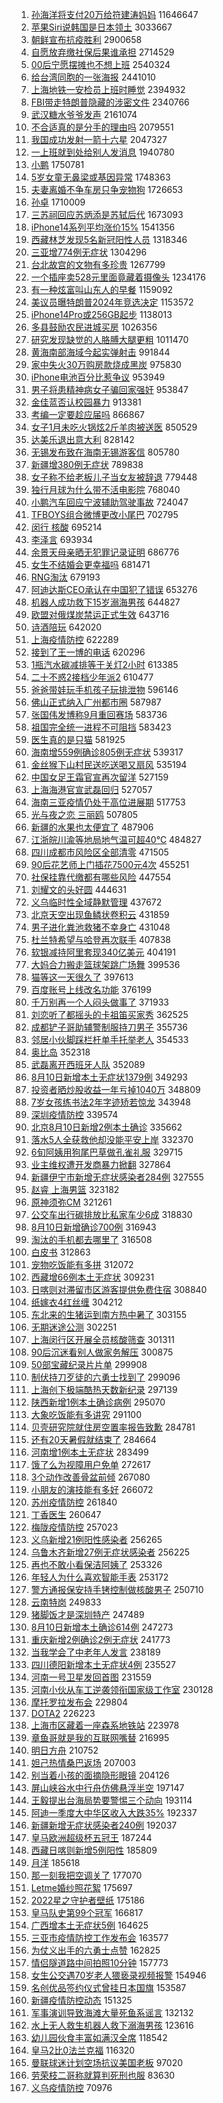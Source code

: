 1. [孙海洋将支付20万给符建涛妈妈](https://s.weibo.com//weibo?q=%23%E5%AD%99%E6%B5%B7%E6%B4%8B%E5%B0%86%E6%94%AF%E4%BB%9820%E4%B8%87%E7%BB%99%E7%AC%A6%E5%BB%BA%E6%B6%9B%E5%A6%88%E5%A6%88%23&Refer=top) 11646647
2. [苹果Siri说韩国是日本领土](https://s.weibo.com//weibo?q=%23%E8%8B%B9%E6%9E%9CSiri%E8%AF%B4%E9%9F%A9%E5%9B%BD%E6%98%AF%E6%97%A5%E6%9C%AC%E9%A2%86%E5%9C%9F%23&Refer=top) 3033667
3. [朝鲜宣布抗疫胜利](https://s.weibo.com//weibo?q=%E6%9C%9D%E9%B2%9C%E5%AE%A3%E5%B8%83%E6%8A%97%E7%96%AB%E8%83%9C%E5%88%A9&Refer=top) 2900658
4. [自愿放弃缴社保后果谁承担](https://s.weibo.com//weibo?q=%23%E8%87%AA%E6%84%BF%E6%94%BE%E5%BC%83%E7%BC%B4%E7%A4%BE%E4%BF%9D%E5%90%8E%E6%9E%9C%E8%B0%81%E6%89%BF%E6%8B%85%23&Refer=top) 2714529
5. [00后宁愿摆摊也不想上班](https://s.weibo.com//weibo?q=%2300%E5%90%8E%E5%AE%81%E6%84%BF%E6%91%86%E6%91%8A%E4%B9%9F%E4%B8%8D%E6%83%B3%E4%B8%8A%E7%8F%AD%23&Refer=top) 2540324
6. [给台湾同胞的一张海报](https://s.weibo.com//weibo?q=%23%E7%BB%99%E5%8F%B0%E6%B9%BE%E5%90%8C%E8%83%9E%E7%9A%84%E4%B8%80%E5%BC%A0%E6%B5%B7%E6%8A%A5%23&Refer=top) 2441010
7. [上海地铁一安检员上班时睡觉](https://s.weibo.com//weibo?q=%23%E4%B8%8A%E6%B5%B7%E5%9C%B0%E9%93%81%E4%B8%80%E5%AE%89%E6%A3%80%E5%91%98%E4%B8%8A%E7%8F%AD%E6%97%B6%E7%9D%A1%E8%A7%89%23&Refer=top) 2394932
8. [FBI带走特朗普隐藏的涉密文件](https://s.weibo.com//weibo?q=%23FBI%E5%B8%A6%E8%B5%B0%E7%89%B9%E6%9C%97%E6%99%AE%E9%9A%90%E8%97%8F%E7%9A%84%E6%B6%89%E5%AF%86%E6%96%87%E4%BB%B6%23&Refer=top) 2340766
9. [武汉糖水爷爷发声](https://s.weibo.com//weibo?q=%23%E6%AD%A6%E6%B1%89%E7%B3%96%E6%B0%B4%E7%88%B7%E7%88%B7%E5%8F%91%E5%A3%B0%23&Refer=top) 2161074
10. [不合适真的是分手的理由吗](https://s.weibo.com//weibo?q=%23%E4%B8%8D%E5%90%88%E9%80%82%E7%9C%9F%E7%9A%84%E6%98%AF%E5%88%86%E6%89%8B%E7%9A%84%E7%90%86%E7%94%B1%E5%90%97%23&Refer=top) 2079551
11. [我国成功发射一箭十六星](https://s.weibo.com//weibo?q=%23%E6%88%91%E5%9B%BD%E6%88%90%E5%8A%9F%E5%8F%91%E5%B0%84%E4%B8%80%E7%AE%AD%E5%8D%81%E5%85%AD%E6%98%9F%23&Refer=top) 2047327
12. [一上班就到处给别人发消息](https://s.weibo.com//weibo?q=%23%E4%B8%80%E4%B8%8A%E7%8F%AD%E5%B0%B1%E5%88%B0%E5%A4%84%E7%BB%99%E5%88%AB%E4%BA%BA%E5%8F%91%E6%B6%88%E6%81%AF%23&Refer=top) 1940780
13. [小鹏](https://s.weibo.com//weibo?q=%E5%B0%8F%E9%B9%8F&Refer=top) 1750781
14. [5岁女童无鼻梁或基因异常](https://s.weibo.com//weibo?q=%235%E5%B2%81%E5%A5%B3%E7%AB%A5%E6%97%A0%E9%BC%BB%E6%A2%81%E6%88%96%E5%9F%BA%E5%9B%A0%E5%BC%82%E5%B8%B8%23&Refer=top) 1748363
15. [夫妻离婚不争车房只争宠物狗](https://s.weibo.com//weibo?q=%23%E5%A4%AB%E5%A6%BB%E7%A6%BB%E5%A9%9A%E4%B8%8D%E4%BA%89%E8%BD%A6%E6%88%BF%E5%8F%AA%E4%BA%89%E5%AE%A0%E7%89%A9%E7%8B%97%23&Refer=top) 1726653
16. [孙卓](https://s.weibo.com//weibo?q=%23%E5%AD%99%E5%8D%93%23&Refer=top) 1710009
17. [三苏祠回应苏炳添是苏轼后代](https://s.weibo.com//weibo?q=%23%E4%B8%89%E8%8B%8F%E7%A5%A0%E5%9B%9E%E5%BA%94%E8%8B%8F%E7%82%B3%E6%B7%BB%E6%98%AF%E8%8B%8F%E8%BD%BC%E5%90%8E%E4%BB%A3%23&Refer=top) 1673093
18. [iPhone14系列平均涨价15%](https://s.weibo.com//weibo?q=%23iPhone14%E7%B3%BB%E5%88%97%E5%B9%B3%E5%9D%87%E6%B6%A8%E4%BB%B715%25%23&Refer=top) 1541356
19. [西藏林芝发现5名新冠阳性人员](https://s.weibo.com//weibo?q=%23%E8%A5%BF%E8%97%8F%E6%9E%97%E8%8A%9D%E5%8F%91%E7%8E%B05%E5%90%8D%E6%96%B0%E5%86%A0%E9%98%B3%E6%80%A7%E4%BA%BA%E5%91%98%23&Refer=top) 1318346
20. [三亚增774例无症状](https://s.weibo.com//weibo?q=%23%E4%B8%89%E4%BA%9A%E5%A2%9E774%E4%BE%8B%E6%97%A0%E7%97%87%E7%8A%B6%23&Refer=top) 1304296
21. [台北故宫的文物有多珍贵](https://s.weibo.com//weibo?q=%23%E5%8F%B0%E5%8C%97%E6%95%85%E5%AE%AB%E7%9A%84%E6%96%87%E7%89%A9%E6%9C%89%E5%A4%9A%E7%8F%8D%E8%B4%B5%23&Refer=top) 1267799
22. [一个插座卖528元里面竟藏着摄像头](https://s.weibo.com//weibo?q=%23%E4%B8%80%E4%B8%AA%E6%8F%92%E5%BA%A7%E5%8D%96528%E5%85%83%E9%87%8C%E9%9D%A2%E7%AB%9F%E8%97%8F%E7%9D%80%E6%91%84%E5%83%8F%E5%A4%B4%23&Refer=top) 1234176
23. [有一种炫富叫山东人的早餐](https://s.weibo.com//weibo?q=%23%E6%9C%89%E4%B8%80%E7%A7%8D%E7%82%AB%E5%AF%8C%E5%8F%AB%E5%B1%B1%E4%B8%9C%E4%BA%BA%E7%9A%84%E6%97%A9%E9%A4%90%23&Refer=top) 1159092
24. [美议员曝特朗普2024年竞选决定](https://s.weibo.com//weibo?q=%23%E7%BE%8E%E8%AE%AE%E5%91%98%E6%9B%9D%E7%89%B9%E6%9C%97%E6%99%AE2024%E5%B9%B4%E7%AB%9E%E9%80%89%E5%86%B3%E5%AE%9A%23&Refer=top) 1153572
25. [iPhone14Pro或256GB起步](https://s.weibo.com//weibo?q=%23iPhone14Pro%E6%88%96256GB%E8%B5%B7%E6%AD%A5%23&Refer=top) 1138013
26. [多县鼓励农民进城买房](https://s.weibo.com//weibo?q=%23%E5%A4%9A%E5%8E%BF%E9%BC%93%E5%8A%B1%E5%86%9C%E6%B0%91%E8%BF%9B%E5%9F%8E%E4%B9%B0%E6%88%BF%23&Refer=top) 1026356
27. [研究发现缺觉的人胳膊大腿更粗](https://s.weibo.com//weibo?q=%23%E7%A0%94%E7%A9%B6%E5%8F%91%E7%8E%B0%E7%BC%BA%E8%A7%89%E7%9A%84%E4%BA%BA%E8%83%B3%E8%86%8A%E5%A4%A7%E8%85%BF%E6%9B%B4%E7%B2%97%23&Refer=top) 1011470
28. [黄海南部海域今起实弹射击](https://s.weibo.com//weibo?q=%23%E9%BB%84%E6%B5%B7%E5%8D%97%E9%83%A8%E6%B5%B7%E5%9F%9F%E4%BB%8A%E8%B5%B7%E5%AE%9E%E5%BC%B9%E5%B0%84%E5%87%BB%23&Refer=top) 991844
29. [家中失火30万购房款烧成黑炭](https://s.weibo.com//weibo?q=%23%E5%AE%B6%E4%B8%AD%E5%A4%B1%E7%81%AB30%E4%B8%87%E8%B4%AD%E6%88%BF%E6%AC%BE%E7%83%A7%E6%88%90%E9%BB%91%E7%82%AD%23&Refer=top) 975830
30. [iPhone电池百分比惹争议](https://s.weibo.com//weibo?q=%23iPhone%E7%94%B5%E6%B1%A0%E7%99%BE%E5%88%86%E6%AF%94%E6%83%B9%E4%BA%89%E8%AE%AE%23&Refer=top) 953949
31. [男子将患精神病女子骗回家强奸](https://s.weibo.com//weibo?q=%23%E7%94%B7%E5%AD%90%E5%B0%86%E6%82%A3%E7%B2%BE%E7%A5%9E%E7%97%85%E5%A5%B3%E5%AD%90%E9%AA%97%E5%9B%9E%E5%AE%B6%E5%BC%BA%E5%A5%B8%23&Refer=top) 953847
32. [金佳蓝否认校园暴力](https://s.weibo.com//weibo?q=%23%E9%87%91%E4%BD%B3%E8%93%9D%E5%90%A6%E8%AE%A4%E6%A0%A1%E5%9B%AD%E6%9A%B4%E5%8A%9B%23&Refer=top) 913381
33. [考编一定要趁应届吗](https://s.weibo.com//weibo?q=%23%E8%80%83%E7%BC%96%E4%B8%80%E5%AE%9A%E8%A6%81%E8%B6%81%E5%BA%94%E5%B1%8A%E5%90%97%23&Refer=top) 866867
34. [女子1月未吃火锅炫2斤羊肉被送医](https://s.weibo.com//weibo?q=%23%E5%A5%B3%E5%AD%901%E6%9C%88%E6%9C%AA%E5%90%83%E7%81%AB%E9%94%85%E7%82%AB2%E6%96%A4%E7%BE%8A%E8%82%89%E8%A2%AB%E9%80%81%E5%8C%BB%23&Refer=top) 850529
35. [达美乐退出意大利](https://s.weibo.com//weibo?q=%23%E8%BE%BE%E7%BE%8E%E4%B9%90%E9%80%80%E5%87%BA%E6%84%8F%E5%A4%A7%E5%88%A9%23&Refer=top) 828142
36. [无锡发布致在海南无锡游客信](https://s.weibo.com//weibo?q=%23%E6%97%A0%E9%94%A1%E5%8F%91%E5%B8%83%E8%87%B4%E5%9C%A8%E6%B5%B7%E5%8D%97%E6%97%A0%E9%94%A1%E6%B8%B8%E5%AE%A2%E4%BF%A1%23&Refer=top) 805780
37. [新疆增380例无症状](https://s.weibo.com//weibo?q=%23%E6%96%B0%E7%96%86%E5%A2%9E380%E4%BE%8B%E6%97%A0%E7%97%87%E7%8A%B6%23&Refer=top) 789838
38. [女子称不给老板儿子当女友被辞退](https://s.weibo.com//weibo?q=%23%E5%A5%B3%E5%AD%90%E7%A7%B0%E4%B8%8D%E7%BB%99%E8%80%81%E6%9D%BF%E5%84%BF%E5%AD%90%E5%BD%93%E5%A5%B3%E5%8F%8B%E8%A2%AB%E8%BE%9E%E9%80%80%23&Refer=top) 779448
39. [独行月球为什么带不活电影院](https://s.weibo.com//weibo?q=%23%E7%8B%AC%E8%A1%8C%E6%9C%88%E7%90%83%E4%B8%BA%E4%BB%80%E4%B9%88%E5%B8%A6%E4%B8%8D%E6%B4%BB%E7%94%B5%E5%BD%B1%E9%99%A2%23&Refer=top) 768040
40. [小鹏汽车回应宁波辅助驾驶事故](https://s.weibo.com//weibo?q=%23%E5%B0%8F%E9%B9%8F%E6%B1%BD%E8%BD%A6%E5%9B%9E%E5%BA%94%E5%AE%81%E6%B3%A2%E8%BE%85%E5%8A%A9%E9%A9%BE%E9%A9%B6%E4%BA%8B%E6%95%85%23&Refer=top) 724047
41. [TFBOYS组合微博更改小尾巴](https://s.weibo.com//weibo?q=%23TFBOYS%E7%BB%84%E5%90%88%E5%BE%AE%E5%8D%9A%E6%9B%B4%E6%94%B9%E5%B0%8F%E5%B0%BE%E5%B7%B4%23&Refer=top) 702795
42. [闵行 核酸](https://s.weibo.com//weibo?q=%E9%97%B5%E8%A1%8C%20%E6%A0%B8%E9%85%B8&Refer=top) 695214
43. [李泽言](https://s.weibo.com//weibo?q=%E6%9D%8E%E6%B3%BD%E8%A8%80&Refer=top) 693934
44. [余景天母亲晒无犯罪记录证明](https://s.weibo.com//weibo?q=%23%E4%BD%99%E6%99%AF%E5%A4%A9%E6%AF%8D%E4%BA%B2%E6%99%92%E6%97%A0%E7%8A%AF%E7%BD%AA%E8%AE%B0%E5%BD%95%E8%AF%81%E6%98%8E%23&Refer=top) 686776
45. [女生不结婚会更幸福吗](https://s.weibo.com//weibo?q=%23%E5%A5%B3%E7%94%9F%E4%B8%8D%E7%BB%93%E5%A9%9A%E4%BC%9A%E6%9B%B4%E5%B9%B8%E7%A6%8F%E5%90%97%23&Refer=top) 681471
46. [RNG淘汰](https://s.weibo.com//weibo?q=RNG%E6%B7%98%E6%B1%B0&Refer=top) 679193
47. [阿迪达斯CEO承认在中国犯了错误](https://s.weibo.com//weibo?q=%23%E9%98%BF%E8%BF%AA%E8%BE%BE%E6%96%AFCEO%E6%89%BF%E8%AE%A4%E5%9C%A8%E4%B8%AD%E5%9B%BD%E7%8A%AF%E4%BA%86%E9%94%99%E8%AF%AF%23&Refer=top) 653276
48. [机器人成功救下15岁溺海男孩](https://s.weibo.com//weibo?q=%23%E6%9C%BA%E5%99%A8%E4%BA%BA%E6%88%90%E5%8A%9F%E6%95%91%E4%B8%8B15%E5%B2%81%E6%BA%BA%E6%B5%B7%E7%94%B7%E5%AD%A9%23&Refer=top) 644827
49. [欧盟对俄煤炭禁运正式生效](https://s.weibo.com//weibo?q=%23%E6%AC%A7%E7%9B%9F%E5%AF%B9%E4%BF%84%E7%85%A4%E7%82%AD%E7%A6%81%E8%BF%90%E6%AD%A3%E5%BC%8F%E7%94%9F%E6%95%88%23&Refer=top) 643716
50. [诗酒陪玩](https://s.weibo.com//weibo?q=%23%E8%AF%97%E9%85%92%E9%99%AA%E7%8E%A9%23&Refer=top) 642020
51. [上海疫情防控](https://s.weibo.com//weibo?q=%E4%B8%8A%E6%B5%B7%E7%96%AB%E6%83%85%E9%98%B2%E6%8E%A7&Refer=top) 622289
52. [接到了王一博的电话](https://s.weibo.com//weibo?q=%23%E6%8E%A5%E5%88%B0%E4%BA%86%E7%8E%8B%E4%B8%80%E5%8D%9A%E7%9A%84%E7%94%B5%E8%AF%9D%23&Refer=top) 620296
53. [1瓶汽水碳减排等于关灯2小时](https://s.weibo.com//weibo?q=%231%E7%93%B6%E6%B1%BD%E6%B0%B4%E7%A2%B3%E5%87%8F%E6%8E%92%E7%AD%89%E4%BA%8E%E5%85%B3%E7%81%AF2%E5%B0%8F%E6%97%B6%23&Refer=top) 613385
54. [二十不惑2接档少年派2](https://s.weibo.com//weibo?q=%23%E4%BA%8C%E5%8D%81%E4%B8%8D%E6%83%912%E6%8E%A5%E6%A1%A3%E5%B0%91%E5%B9%B4%E6%B4%BE2%23&Refer=top) 610477
55. [爸爸带娃玩手机孩子玩排泄物](https://s.weibo.com//weibo?q=%23%E7%88%B8%E7%88%B8%E5%B8%A6%E5%A8%83%E7%8E%A9%E6%89%8B%E6%9C%BA%E5%AD%A9%E5%AD%90%E7%8E%A9%E6%8E%92%E6%B3%84%E7%89%A9%23&Refer=top) 596146
56. [佛山正式纳入广州都市圈](https://s.weibo.com//weibo?q=%23%E4%BD%9B%E5%B1%B1%E6%AD%A3%E5%BC%8F%E7%BA%B3%E5%85%A5%E5%B9%BF%E5%B7%9E%E9%83%BD%E5%B8%82%E5%9C%88%23&Refer=top) 587987
57. [张国伟发博称9月重回赛场](https://s.weibo.com//weibo?q=%23%E5%BC%A0%E5%9B%BD%E4%BC%9F%E5%8F%91%E5%8D%9A%E7%A7%B09%E6%9C%88%E9%87%8D%E5%9B%9E%E8%B5%9B%E5%9C%BA%23&Refer=top) 583736
58. [祖国完全统一进程不可阻挡](https://s.weibo.com//weibo?q=%23%E7%A5%96%E5%9B%BD%E5%AE%8C%E5%85%A8%E7%BB%9F%E4%B8%80%E8%BF%9B%E7%A8%8B%E4%B8%8D%E5%8F%AF%E9%98%BB%E6%8C%A1%23&Refer=top) 583423
59. [医生真的是只猫](https://s.weibo.com//weibo?q=%23%E5%8C%BB%E7%94%9F%E7%9C%9F%E7%9A%84%E6%98%AF%E5%8F%AA%E7%8C%AB%23&Refer=top) 581925
60. [海南增559例确诊805例无症状](https://s.weibo.com//weibo?q=%23%E6%B5%B7%E5%8D%97%E5%A2%9E559%E4%BE%8B%E7%A1%AE%E8%AF%8A805%E4%BE%8B%E6%97%A0%E7%97%87%E7%8A%B6%23&Refer=top) 539317
61. [金丝猴下山村民送吃送喝又扇风](https://s.weibo.com//weibo?q=%23%E9%87%91%E4%B8%9D%E7%8C%B4%E4%B8%8B%E5%B1%B1%E6%9D%91%E6%B0%91%E9%80%81%E5%90%83%E9%80%81%E5%96%9D%E5%8F%88%E6%89%87%E9%A3%8E%23&Refer=top) 535194
62. [中国女足王霜官宣再次留洋](https://s.weibo.com//weibo?q=%23%E4%B8%AD%E5%9B%BD%E5%A5%B3%E8%B6%B3%E7%8E%8B%E9%9C%9C%E5%AE%98%E5%AE%A3%E5%86%8D%E6%AC%A1%E7%95%99%E6%B4%8B%23&Refer=top) 527159
63. [上海海港官宣武磊回归](https://s.weibo.com//weibo?q=%23%E4%B8%8A%E6%B5%B7%E6%B5%B7%E6%B8%AF%E5%AE%98%E5%AE%A3%E6%AD%A6%E7%A3%8A%E5%9B%9E%E5%BD%92%23&Refer=top) 527057
64. [海南三亚疫情仍处于高位进展期](https://s.weibo.com//weibo?q=%23%E6%B5%B7%E5%8D%97%E4%B8%89%E4%BA%9A%E7%96%AB%E6%83%85%E4%BB%8D%E5%A4%84%E4%BA%8E%E9%AB%98%E4%BD%8D%E8%BF%9B%E5%B1%95%E6%9C%9F%23&Refer=top) 517753
65. [光与夜之恋 三丽鸥](https://s.weibo.com//weibo?q=%E5%85%89%E4%B8%8E%E5%A4%9C%E4%B9%8B%E6%81%8B%20%E4%B8%89%E4%B8%BD%E9%B8%A5&Refer=top) 507805
66. [新疆的水果也太便宜了](https://s.weibo.com//weibo?q=%23%E6%96%B0%E7%96%86%E7%9A%84%E6%B0%B4%E6%9E%9C%E4%B9%9F%E5%A4%AA%E4%BE%BF%E5%AE%9C%E4%BA%86%23&Refer=top) 487906
67. [江浙皖川渝等地局地气温可超40℃](https://s.weibo.com//weibo?q=%23%E6%B1%9F%E6%B5%99%E7%9A%96%E5%B7%9D%E6%B8%9D%E7%AD%89%E5%9C%B0%E5%B1%80%E5%9C%B0%E6%B0%94%E6%B8%A9%E5%8F%AF%E8%B6%8540%E2%84%83%23&Refer=top) 484827
68. [四川成都市风险区全部清零](https://s.weibo.com//weibo?q=%23%E5%9B%9B%E5%B7%9D%E6%88%90%E9%83%BD%E5%B8%82%E9%A3%8E%E9%99%A9%E5%8C%BA%E5%85%A8%E9%83%A8%E6%B8%85%E9%9B%B6%23&Refer=top) 471505
69. [90后花艺师上门插花7500元4次](https://s.weibo.com//weibo?q=%2390%E5%90%8E%E8%8A%B1%E8%89%BA%E5%B8%88%E4%B8%8A%E9%97%A8%E6%8F%92%E8%8A%B17500%E5%85%834%E6%AC%A1%23&Refer=top) 455251
70. [社保挂靠代缴都有哪些风险](https://s.weibo.com//weibo?q=%23%E7%A4%BE%E4%BF%9D%E6%8C%82%E9%9D%A0%E4%BB%A3%E7%BC%B4%E9%83%BD%E6%9C%89%E5%93%AA%E4%BA%9B%E9%A3%8E%E9%99%A9%23&Refer=top) 447554
71. [刘耀文的头好圆](https://s.weibo.com//weibo?q=%23%E5%88%98%E8%80%80%E6%96%87%E7%9A%84%E5%A4%B4%E5%A5%BD%E5%9C%86%23&Refer=top) 444631
72. [义乌临时性全域静默管理](https://s.weibo.com//weibo?q=%23%E4%B9%89%E4%B9%8C%E4%B8%B4%E6%97%B6%E6%80%A7%E5%85%A8%E5%9F%9F%E9%9D%99%E9%BB%98%E7%AE%A1%E7%90%86%23&Refer=top) 437672
73. [北京天空出现鱼鳞状卷积云](https://s.weibo.com//weibo?q=%23%E5%8C%97%E4%BA%AC%E5%A4%A9%E7%A9%BA%E5%87%BA%E7%8E%B0%E9%B1%BC%E9%B3%9E%E7%8A%B6%E5%8D%B7%E7%A7%AF%E4%BA%91%23&Refer=top) 431859
74. [男子进化粪池救猪不幸身亡](https://s.weibo.com//weibo?q=%23%E7%94%B7%E5%AD%90%E8%BF%9B%E5%8C%96%E7%B2%AA%E6%B1%A0%E6%95%91%E7%8C%AA%E4%B8%8D%E5%B9%B8%E8%BA%AB%E4%BA%A1%23&Refer=top) 431048
75. [杜兰特希望与哈登再次联手](https://s.weibo.com//weibo?q=%23%E6%9D%9C%E5%85%B0%E7%89%B9%E5%B8%8C%E6%9C%9B%E4%B8%8E%E5%93%88%E7%99%BB%E5%86%8D%E6%AC%A1%E8%81%94%E6%89%8B%23&Refer=top) 407838
76. [软银减持阿里套现340亿美元](https://s.weibo.com//weibo?q=%23%E8%BD%AF%E9%93%B6%E5%87%8F%E6%8C%81%E9%98%BF%E9%87%8C%E5%A5%97%E7%8E%B0340%E4%BA%BF%E7%BE%8E%E5%85%83%23&Refer=top) 404191
77. [大妈合力搬走篮球架跳广场舞](https://s.weibo.com//weibo?q=%23%E5%A4%A7%E5%A6%88%E5%90%88%E5%8A%9B%E6%90%AC%E8%B5%B0%E7%AF%AE%E7%90%83%E6%9E%B6%E8%B7%B3%E5%B9%BF%E5%9C%BA%E8%88%9E%23&Refer=top) 399536
78. [猫等这一天很久了](https://s.weibo.com//weibo?q=%23%E7%8C%AB%E7%AD%89%E8%BF%99%E4%B8%80%E5%A4%A9%E5%BE%88%E4%B9%85%E4%BA%86%23&Refer=top) 397613
79. [百度账号上线改名功能](https://s.weibo.com//weibo?q=%23%E7%99%BE%E5%BA%A6%E8%B4%A6%E5%8F%B7%E4%B8%8A%E7%BA%BF%E6%94%B9%E5%90%8D%E5%8A%9F%E8%83%BD%23&Refer=top) 376199
80. [千万别再一个人闷头做事了](https://s.weibo.com//weibo?q=%23%E5%8D%83%E4%B8%87%E5%88%AB%E5%86%8D%E4%B8%80%E4%B8%AA%E4%BA%BA%E9%97%B7%E5%A4%B4%E5%81%9A%E4%BA%8B%E4%BA%86%23&Refer=top) 371933
81. [刘恋听了都摇头的卡祖笛买家秀](https://s.weibo.com//weibo?q=%23%E5%88%98%E6%81%8B%E5%90%AC%E4%BA%86%E9%83%BD%E6%91%87%E5%A4%B4%E7%9A%84%E5%8D%A1%E7%A5%96%E7%AC%9B%E4%B9%B0%E5%AE%B6%E7%A7%80%23&Refer=top) 362525
82. [成都铲子哥助辅警制服持刀男子](https://s.weibo.com//weibo?q=%23%E6%88%90%E9%83%BD%E9%93%B2%E5%AD%90%E5%93%A5%E5%8A%A9%E8%BE%85%E8%AD%A6%E5%88%B6%E6%9C%8D%E6%8C%81%E5%88%80%E7%94%B7%E5%AD%90%23&Refer=top) 355736
83. [邻居小伙脚踩栏杆单手托举老人](https://s.weibo.com//weibo?q=%23%E9%82%BB%E5%B1%85%E5%B0%8F%E4%BC%99%E8%84%9A%E8%B8%A9%E6%A0%8F%E6%9D%86%E5%8D%95%E6%89%8B%E6%89%98%E4%B8%BE%E8%80%81%E4%BA%BA%23&Refer=top) 354533
84. [奥比岛](https://s.weibo.com//weibo?q=%E5%A5%A5%E6%AF%94%E5%B2%9B&Refer=top) 352318
85. [武磊离开西班牙人队](https://s.weibo.com//weibo?q=%23%E6%AD%A6%E7%A3%8A%E7%A6%BB%E5%BC%80%E8%A5%BF%E7%8F%AD%E7%89%99%E4%BA%BA%E9%98%9F%23&Refer=top) 352089
86. [8月10日新增本土无症状1379例](https://s.weibo.com//weibo?q=%238%E6%9C%8810%E6%97%A5%E6%96%B0%E5%A2%9E%E6%9C%AC%E5%9C%9F%E6%97%A0%E7%97%87%E7%8A%B61379%E4%BE%8B%23&Refer=top) 349293
87. [投资者晒炒股收益一年亏掉1040万](https://s.weibo.com//weibo?q=%23%E6%8A%95%E8%B5%84%E8%80%85%E6%99%92%E7%82%92%E8%82%A1%E6%94%B6%E7%9B%8A%E4%B8%80%E5%B9%B4%E4%BA%8F%E6%8E%891040%E4%B8%87%23&Refer=top) 348809
88. [7岁女孩练书法2年字迹矫若惊龙](https://s.weibo.com//weibo?q=%237%E5%B2%81%E5%A5%B3%E5%AD%A9%E7%BB%83%E4%B9%A6%E6%B3%952%E5%B9%B4%E5%AD%97%E8%BF%B9%E7%9F%AB%E8%8B%A5%E6%83%8A%E9%BE%99%23&Refer=top) 343948
89. [深圳疫情防控](https://s.weibo.com//weibo?q=%23%E6%B7%B1%E5%9C%B3%E7%96%AB%E6%83%85%E9%98%B2%E6%8E%A7%23&Refer=top) 339574
90. [北京8月10日新增2例本土确诊](https://s.weibo.com//weibo?q=%23%E5%8C%97%E4%BA%AC8%E6%9C%8810%E6%97%A5%E6%96%B0%E5%A2%9E2%E4%BE%8B%E6%9C%AC%E5%9C%9F%E7%A1%AE%E8%AF%8A%23&Refer=top) 335662
91. [落水5人全获救他却没能平安上岸](https://s.weibo.com//weibo?q=%23%E8%90%BD%E6%B0%B45%E4%BA%BA%E5%85%A8%E8%8E%B7%E6%95%91%E4%BB%96%E5%8D%B4%E6%B2%A1%E8%83%BD%E5%B9%B3%E5%AE%89%E4%B8%8A%E5%B2%B8%23&Refer=top) 332370
92. [6旬阿姨用狗尾巴草做孔雀礼服](https://s.weibo.com//weibo?q=%236%E6%97%AC%E9%98%BF%E5%A7%A8%E7%94%A8%E7%8B%97%E5%B0%BE%E5%B7%B4%E8%8D%89%E5%81%9A%E5%AD%94%E9%9B%80%E7%A4%BC%E6%9C%8D%23&Refer=top) 329715
93. [业主维权遭开发商暴力掀翻](https://s.weibo.com//weibo?q=%23%E4%B8%9A%E4%B8%BB%E7%BB%B4%E6%9D%83%E9%81%AD%E5%BC%80%E5%8F%91%E5%95%86%E6%9A%B4%E5%8A%9B%E6%8E%80%E7%BF%BB%23&Refer=top) 327864
94. [新疆伊宁市新增无症状感染者284例](https://s.weibo.com//weibo?q=%E6%96%B0%E7%96%86%E4%BC%8A%E5%AE%81%E5%B8%82%E6%96%B0%E5%A2%9E%E6%97%A0%E7%97%87%E7%8A%B6%E6%84%9F%E6%9F%93%E8%80%85284%E4%BE%8B&Refer=top) 327555
95. [赵睿 上海男篮](https://s.weibo.com//weibo?q=%E8%B5%B5%E7%9D%BF%20%E4%B8%8A%E6%B5%B7%E7%94%B7%E7%AF%AE&Refer=top) 323182
96. [原神须弥CM](https://s.weibo.com//weibo?q=%23%E5%8E%9F%E7%A5%9E%E9%A1%BB%E5%BC%A5CM%23&Refer=top) 321261
97. [公交车出行碳排放比私家车少6成](https://s.weibo.com//weibo?q=%23%E5%85%AC%E4%BA%A4%E8%BD%A6%E5%87%BA%E8%A1%8C%E7%A2%B3%E6%8E%92%E6%94%BE%E6%AF%94%E7%A7%81%E5%AE%B6%E8%BD%A6%E5%B0%916%E6%88%90%23&Refer=top) 318830
98. [8月10日新增确诊700例](https://s.weibo.com//weibo?q=%238%E6%9C%8810%E6%97%A5%E6%96%B0%E5%A2%9E%E7%A1%AE%E8%AF%8A700%E4%BE%8B%23&Refer=top) 316943
99. [淘汰的手机都去哪里了](https://s.weibo.com//weibo?q=%23%E6%B7%98%E6%B1%B0%E7%9A%84%E6%89%8B%E6%9C%BA%E9%83%BD%E5%8E%BB%E5%93%AA%E9%87%8C%E4%BA%86%23&Refer=top) 316508
100. [白皮书](https://s.weibo.com//weibo?q=%E7%99%BD%E7%9A%AE%E4%B9%A6&Refer=top) 312863
101. [宠物吃饭能有多拼](https://s.weibo.com//weibo?q=%23%E5%AE%A0%E7%89%A9%E5%90%83%E9%A5%AD%E8%83%BD%E6%9C%89%E5%A4%9A%E6%8B%BC%23&Refer=top) 312072
102. [西藏增66例本土无症状](https://s.weibo.com//weibo?q=%23%E8%A5%BF%E8%97%8F%E5%A2%9E66%E4%BE%8B%E6%9C%AC%E5%9C%9F%E6%97%A0%E7%97%87%E7%8A%B6%23&Refer=top) 309231
103. [日喀则对滞留市区游客提供免费住宿](https://s.weibo.com//weibo?q=%23%E6%97%A5%E5%96%80%E5%88%99%E5%AF%B9%E6%BB%9E%E7%95%99%E5%B8%82%E5%8C%BA%E6%B8%B8%E5%AE%A2%E6%8F%90%E4%BE%9B%E5%85%8D%E8%B4%B9%E4%BD%8F%E5%AE%BF%23&Refer=top) 308840
104. [纸嫁衣4红丝缠](https://s.weibo.com//weibo?q=%23%E7%BA%B8%E5%AB%81%E8%A1%A34%E7%BA%A2%E4%B8%9D%E7%BC%A0%23&Refer=top) 304212
105. [东北来的生猪运到南方热中暑了](https://s.weibo.com//weibo?q=%23%E4%B8%9C%E5%8C%97%E6%9D%A5%E7%9A%84%E7%94%9F%E7%8C%AA%E8%BF%90%E5%88%B0%E5%8D%97%E6%96%B9%E7%83%AD%E4%B8%AD%E6%9A%91%E4%BA%86%23&Refer=top) 303155
106. [无期迷途公测](https://s.weibo.com//weibo?q=%23%E6%97%A0%E6%9C%9F%E8%BF%B7%E9%80%94%E5%85%AC%E6%B5%8B%23&Refer=top) 302251
107. [上海闵行区开展全员核酸筛查](https://s.weibo.com//weibo?q=%23%E4%B8%8A%E6%B5%B7%E9%97%B5%E8%A1%8C%E5%8C%BA%E5%BC%80%E5%B1%95%E5%85%A8%E5%91%98%E6%A0%B8%E9%85%B8%E7%AD%9B%E6%9F%A5%23&Refer=top) 301311
108. [90后沉迷看别人做家务解压](https://s.weibo.com//weibo?q=%2390%E5%90%8E%E6%B2%89%E8%BF%B7%E7%9C%8B%E5%88%AB%E4%BA%BA%E5%81%9A%E5%AE%B6%E5%8A%A1%E8%A7%A3%E5%8E%8B%23&Refer=top) 300875
109. [50部宝藏纪录片片单](https://s.weibo.com//weibo?q=%2350%E9%83%A8%E5%AE%9D%E8%97%8F%E7%BA%AA%E5%BD%95%E7%89%87%E7%89%87%E5%8D%95%23&Refer=top) 299908
110. [制伏持刀歹徒的六勇士找到了](https://s.weibo.com//weibo?q=%23%E5%88%B6%E4%BC%8F%E6%8C%81%E5%88%80%E6%AD%B9%E5%BE%92%E7%9A%84%E5%85%AD%E5%8B%87%E5%A3%AB%E6%89%BE%E5%88%B0%E4%BA%86%23&Refer=top) 299096
111. [上海创下极端酷热天数新纪录](https://s.weibo.com//weibo?q=%23%E4%B8%8A%E6%B5%B7%E5%88%9B%E4%B8%8B%E6%9E%81%E7%AB%AF%E9%85%B7%E7%83%AD%E5%A4%A9%E6%95%B0%E6%96%B0%E7%BA%AA%E5%BD%95%23&Refer=top) 297139
112. [陕西新增1例本土确诊病例](https://s.weibo.com//weibo?q=%E9%99%95%E8%A5%BF%E6%96%B0%E5%A2%9E1%E4%BE%8B%E6%9C%AC%E5%9C%9F%E7%A1%AE%E8%AF%8A%E7%97%85%E4%BE%8B&Refer=top) 295070
113. [大象吃饭能有多讲究](https://s.weibo.com//weibo?q=%23%E5%A4%A7%E8%B1%A1%E5%90%83%E9%A5%AD%E8%83%BD%E6%9C%89%E5%A4%9A%E8%AE%B2%E7%A9%B6%23&Refer=top) 291100
114. [贝壳研究院就住房空置率报告致歉](https://s.weibo.com//weibo?q=%23%E8%B4%9D%E5%A3%B3%E7%A0%94%E7%A9%B6%E9%99%A2%E5%B0%B1%E4%BD%8F%E6%88%BF%E7%A9%BA%E7%BD%AE%E7%8E%87%E6%8A%A5%E5%91%8A%E8%87%B4%E6%AD%89%23&Refer=top) 284781
115. [还有20天暑假就结束了](https://s.weibo.com//weibo?q=%23%E8%BF%98%E6%9C%8920%E5%A4%A9%E6%9A%91%E5%81%87%E5%B0%B1%E7%BB%93%E6%9D%9F%E4%BA%86%23&Refer=top) 284664
116. [河南增1例本土无症状](https://s.weibo.com//weibo?q=%23%E6%B2%B3%E5%8D%97%E5%A2%9E1%E4%BE%8B%E6%9C%AC%E5%9C%9F%E6%97%A0%E7%97%87%E7%8A%B6%23&Refer=top) 283499
117. [饿了么为视障用户免单](https://s.weibo.com//weibo?q=%23%E9%A5%BF%E4%BA%86%E4%B9%88%E4%B8%BA%E8%A7%86%E9%9A%9C%E7%94%A8%E6%88%B7%E5%85%8D%E5%8D%95%23&Refer=top) 272617
118. [3个动作改善骨盆前倾](https://s.weibo.com//weibo?q=%233%E4%B8%AA%E5%8A%A8%E4%BD%9C%E6%94%B9%E5%96%84%E9%AA%A8%E7%9B%86%E5%89%8D%E5%80%BE%23&Refer=top) 267080
119. [小朋友的演技能有多好](https://s.weibo.com//weibo?q=%23%E5%B0%8F%E6%9C%8B%E5%8F%8B%E7%9A%84%E6%BC%94%E6%8A%80%E8%83%BD%E6%9C%89%E5%A4%9A%E5%A5%BD%23&Refer=top) 266072
120. [苏州疫情防控](https://s.weibo.com//weibo?q=%E8%8B%8F%E5%B7%9E%E7%96%AB%E6%83%85%E9%98%B2%E6%8E%A7&Refer=top) 261840
121. [丁香医生](https://s.weibo.com//weibo?q=%E4%B8%81%E9%A6%99%E5%8C%BB%E7%94%9F&Refer=top) 260647
122. [梅陇疫情防控](https://s.weibo.com//weibo?q=%E6%A2%85%E9%99%87%E7%96%AB%E6%83%85%E9%98%B2%E6%8E%A7&Refer=top) 257023
123. [义乌新增21例阳性感染者](https://s.weibo.com//weibo?q=%E4%B9%89%E4%B9%8C%E6%96%B0%E5%A2%9E21%E4%BE%8B%E9%98%B3%E6%80%A7%E6%84%9F%E6%9F%93%E8%80%85&Refer=top) 256265
124. [乌鲁木齐新增27例无症状感染者](https://s.weibo.com//weibo?q=%23%E4%B9%8C%E9%B2%81%E6%9C%A8%E9%BD%90%E6%96%B0%E5%A2%9E27%E4%BE%8B%E6%97%A0%E7%97%87%E7%8A%B6%E6%84%9F%E6%9F%93%E8%80%85%23&Refer=top) 256225
125. [再也不敢小看保洁阿姨了](https://s.weibo.com//weibo?q=%23%E5%86%8D%E4%B9%9F%E4%B8%8D%E6%95%A2%E5%B0%8F%E7%9C%8B%E4%BF%9D%E6%B4%81%E9%98%BF%E5%A7%A8%E4%BA%86%23&Refer=top) 253326
126. [年轻人为什么喜欢智能手表](https://s.weibo.com//weibo?q=%23%E5%B9%B4%E8%BD%BB%E4%BA%BA%E4%B8%BA%E4%BB%80%E4%B9%88%E5%96%9C%E6%AC%A2%E6%99%BA%E8%83%BD%E6%89%8B%E8%A1%A8%23&Refer=top) 253172
127. [警方通报保安持手铐控制做核酸男子](https://s.weibo.com//weibo?q=%23%E8%AD%A6%E6%96%B9%E9%80%9A%E6%8A%A5%E4%BF%9D%E5%AE%89%E6%8C%81%E6%89%8B%E9%93%90%E6%8E%A7%E5%88%B6%E5%81%9A%E6%A0%B8%E9%85%B8%E7%94%B7%E5%AD%90%23&Refer=top) 250710
128. [云南特岗](https://s.weibo.com//weibo?q=%E4%BA%91%E5%8D%97%E7%89%B9%E5%B2%97&Refer=top) 249833
129. [猪脚饭才是深圳特产](https://s.weibo.com//weibo?q=%23%E7%8C%AA%E8%84%9A%E9%A5%AD%E6%89%8D%E6%98%AF%E6%B7%B1%E5%9C%B3%E7%89%B9%E4%BA%A7%23&Refer=top) 247489
130. [8月10日新增本土确诊614例](https://s.weibo.com//weibo?q=%238%E6%9C%8810%E6%97%A5%E6%96%B0%E5%A2%9E%E6%9C%AC%E5%9C%9F%E7%A1%AE%E8%AF%8A614%E4%BE%8B%23&Refer=top) 247273
131. [重庆新增2例确诊2例无症状](https://s.weibo.com//weibo?q=%23%E9%87%8D%E5%BA%86%E6%96%B0%E5%A2%9E2%E4%BE%8B%E7%A1%AE%E8%AF%8A2%E4%BE%8B%E6%97%A0%E7%97%87%E7%8A%B6%23&Refer=top) 241773
132. [当我学会了中老年人发言](https://s.weibo.com//weibo?q=%23%E5%BD%93%E6%88%91%E5%AD%A6%E4%BC%9A%E4%BA%86%E4%B8%AD%E8%80%81%E5%B9%B4%E4%BA%BA%E5%8F%91%E8%A8%80%23&Refer=top) 238189
133. [四川德阳新增本土无症状4例](https://s.weibo.com//weibo?q=%23%E5%9B%9B%E5%B7%9D%E5%BE%B7%E9%98%B3%E6%96%B0%E5%A2%9E%E6%9C%AC%E5%9C%9F%E6%97%A0%E7%97%87%E7%8A%B64%E4%BE%8B%23&Refer=top) 235527
134. [河南一号卫星发回首图](https://s.weibo.com//weibo?q=%23%E6%B2%B3%E5%8D%97%E4%B8%80%E5%8F%B7%E5%8D%AB%E6%98%9F%E5%8F%91%E5%9B%9E%E9%A6%96%E5%9B%BE%23&Refer=top) 231559
135. [河南小伙从车工逆袭领衔国家级工作室](https://s.weibo.com//weibo?q=%23%E6%B2%B3%E5%8D%97%E5%B0%8F%E4%BC%99%E4%BB%8E%E8%BD%A6%E5%B7%A5%E9%80%86%E8%A2%AD%E9%A2%86%E8%A1%94%E5%9B%BD%E5%AE%B6%E7%BA%A7%E5%B7%A5%E4%BD%9C%E5%AE%A4%23&Refer=top) 230128
136. [摩托罗拉发布会](https://s.weibo.com//weibo?q=%E6%91%A9%E6%89%98%E7%BD%97%E6%8B%89%E5%8F%91%E5%B8%83%E4%BC%9A&Refer=top) 229804
137. [DOTA2](https://s.weibo.com//weibo?q=%23DOTA2%23&Refer=top) 226223
138. [上海市区藏着一座森系地铁站](https://s.weibo.com//weibo?q=%23%E4%B8%8A%E6%B5%B7%E5%B8%82%E5%8C%BA%E8%97%8F%E7%9D%80%E4%B8%80%E5%BA%A7%E6%A3%AE%E7%B3%BB%E5%9C%B0%E9%93%81%E7%AB%99%23&Refer=top) 223978
139. [章鱼哥就是我的互联网嘴替](https://s.weibo.com//weibo?q=%23%E7%AB%A0%E9%B1%BC%E5%93%A5%E5%B0%B1%E6%98%AF%E6%88%91%E7%9A%84%E4%BA%92%E8%81%94%E7%BD%91%E5%98%B4%E6%9B%BF%23&Refer=top) 216995
140. [明日方舟](https://s.weibo.com//weibo?q=%23%E6%98%8E%E6%97%A5%E6%96%B9%E8%88%9F%23&Refer=top) 210752
141. [妲己热情桑巴返场](https://s.weibo.com//weibo?q=%23%E5%A6%B2%E5%B7%B1%E7%83%AD%E6%83%85%E6%A1%91%E5%B7%B4%E8%BF%94%E5%9C%BA%23&Refer=top) 207003
142. [别当着小孩的面摘隐形眼镜](https://s.weibo.com//weibo?q=%23%E5%88%AB%E5%BD%93%E7%9D%80%E5%B0%8F%E5%AD%A9%E7%9A%84%E9%9D%A2%E6%91%98%E9%9A%90%E5%BD%A2%E7%9C%BC%E9%95%9C%23&Refer=top) 204126
143. [屏山峡谷水中行舟仿佛悬浮半空](https://s.weibo.com//weibo?q=%23%E5%B1%8F%E5%B1%B1%E5%B3%A1%E8%B0%B7%E6%B0%B4%E4%B8%AD%E8%A1%8C%E8%88%9F%E4%BB%BF%E4%BD%9B%E6%82%AC%E6%B5%AE%E5%8D%8A%E7%A9%BA%23&Refer=top) 197147
144. [王毅提出台海局势要警惕三个动向](https://s.weibo.com//weibo?q=%23%E7%8E%8B%E6%AF%85%E6%8F%90%E5%87%BA%E5%8F%B0%E6%B5%B7%E5%B1%80%E5%8A%BF%E8%A6%81%E8%AD%A6%E6%83%95%E4%B8%89%E4%B8%AA%E5%8A%A8%E5%90%91%23&Refer=top) 193114
145. [阿迪一季度大中华区收入大跌35%](https://s.weibo.com//weibo?q=%23%E9%98%BF%E8%BF%AA%E4%B8%80%E5%AD%A3%E5%BA%A6%E5%A4%A7%E4%B8%AD%E5%8D%8E%E5%8C%BA%E6%94%B6%E5%85%A5%E5%A4%A7%E8%B7%8C35%25%23&Refer=top) 192337
146. [新疆新增无症状感染者240例](https://s.weibo.com//weibo?q=%23%E6%96%B0%E7%96%86%E6%96%B0%E5%A2%9E%E6%97%A0%E7%97%87%E7%8A%B6%E6%84%9F%E6%9F%93%E8%80%85240%E4%BE%8B%23&Refer=top) 192037
147. [皇马欧洲超级杯五冠王](https://s.weibo.com//weibo?q=%23%E7%9A%87%E9%A9%AC%E6%AC%A7%E6%B4%B2%E8%B6%85%E7%BA%A7%E6%9D%AF%E4%BA%94%E5%86%A0%E7%8E%8B%23&Refer=top) 187244
148. [西藏日喀则新增5例阳性](https://s.weibo.com//weibo?q=%E8%A5%BF%E8%97%8F%E6%97%A5%E5%96%80%E5%88%99%E6%96%B0%E5%A2%9E5%E4%BE%8B%E9%98%B3%E6%80%A7&Refer=top) 185809
149. [月洋](https://s.weibo.com//weibo?q=%E6%9C%88%E6%B4%8B&Refer=top) 185618
150. [那一刻我把空调关了](https://s.weibo.com//weibo?q=%23%E9%82%A3%E4%B8%80%E5%88%BB%E6%88%91%E6%8A%8A%E7%A9%BA%E8%B0%83%E5%85%B3%E4%BA%86%23&Refer=top) 177070
151. [Letme婚纱照花絮](https://s.weibo.com//weibo?q=%23Letme%E5%A9%9A%E7%BA%B1%E7%85%A7%E8%8A%B1%E7%B5%AE%23&Refer=top) 175697
152. [2022星之守护者壁纸](https://s.weibo.com//weibo?q=%232022%E6%98%9F%E4%B9%8B%E5%AE%88%E6%8A%A4%E8%80%85%E5%A3%81%E7%BA%B8%23&Refer=top) 175186
153. [皇马队史第99个冠军](https://s.weibo.com//weibo?q=%23%E7%9A%87%E9%A9%AC%E9%98%9F%E5%8F%B2%E7%AC%AC99%E4%B8%AA%E5%86%A0%E5%86%9B%23&Refer=top) 166817
154. [广西增本土无症状5例](https://s.weibo.com//weibo?q=%23%E5%B9%BF%E8%A5%BF%E5%A2%9E%E6%9C%AC%E5%9C%9F%E6%97%A0%E7%97%87%E7%8A%B65%E4%BE%8B%23&Refer=top) 164625
155. [三亚市疫情防控工作发布会](https://s.weibo.com//weibo?q=%23%E4%B8%89%E4%BA%9A%E5%B8%82%E7%96%AB%E6%83%85%E9%98%B2%E6%8E%A7%E5%B7%A5%E4%BD%9C%E5%8F%91%E5%B8%83%E4%BC%9A%23&Refer=top) 163577
156. [为仗义出手的六勇士点赞](https://s.weibo.com//weibo?q=%23%E4%B8%BA%E4%BB%97%E4%B9%89%E5%87%BA%E6%89%8B%E7%9A%84%E5%85%AD%E5%8B%87%E5%A3%AB%E7%82%B9%E8%B5%9E%23&Refer=top) 162825
157. [情侣隧道路中间拍照10分钟](https://s.weibo.com//weibo?q=%23%E6%83%85%E4%BE%A3%E9%9A%A7%E9%81%93%E8%B7%AF%E4%B8%AD%E9%97%B4%E6%8B%8D%E7%85%A710%E5%88%86%E9%92%9F%23&Refer=top) 157773
158. [女生公交遇70岁老人猥亵录视频报警](https://s.weibo.com//weibo?q=%23%E5%A5%B3%E7%94%9F%E5%85%AC%E4%BA%A4%E9%81%8770%E5%B2%81%E8%80%81%E4%BA%BA%E7%8C%A5%E4%BA%B5%E5%BD%95%E8%A7%86%E9%A2%91%E6%8A%A5%E8%AD%A6%23&Refer=top) 154946
159. [名创优品签约仪式曾挂日本国旗](https://s.weibo.com//weibo?q=%23%E5%90%8D%E5%88%9B%E4%BC%98%E5%93%81%E7%AD%BE%E7%BA%A6%E4%BB%AA%E5%BC%8F%E6%9B%BE%E6%8C%82%E6%97%A5%E6%9C%AC%E5%9B%BD%E6%97%97%23&Refer=top) 153587
160. [新疆疫情防控动态](https://s.weibo.com//weibo?q=%23%E6%96%B0%E7%96%86%E7%96%AB%E6%83%85%E9%98%B2%E6%8E%A7%E5%8A%A8%E6%80%81%23&Refer=top) 151325
161. [军事演训导致海滩大量死鱼系谣言](https://s.weibo.com//weibo?q=%23%E5%86%9B%E4%BA%8B%E6%BC%94%E8%AE%AD%E5%AF%BC%E8%87%B4%E6%B5%B7%E6%BB%A9%E5%A4%A7%E9%87%8F%E6%AD%BB%E9%B1%BC%E7%B3%BB%E8%B0%A3%E8%A8%80%23&Refer=top) 132132
162. [水上无人救生机器人救下溺海男孩](https://s.weibo.com//weibo?q=%23%E6%B0%B4%E4%B8%8A%E6%97%A0%E4%BA%BA%E6%95%91%E7%94%9F%E6%9C%BA%E5%99%A8%E4%BA%BA%E6%95%91%E4%B8%8B%E6%BA%BA%E6%B5%B7%E7%94%B7%E5%AD%A9%23&Refer=top) 123616
163. [幼儿园伙食丰富如满汉全席](https://s.weibo.com//weibo?q=%23%E5%B9%BC%E5%84%BF%E5%9B%AD%E4%BC%99%E9%A3%9F%E4%B8%B0%E5%AF%8C%E5%A6%82%E6%BB%A1%E6%B1%89%E5%85%A8%E5%B8%AD%23&Refer=top) 118542
164. [皇马2比0法兰克福](https://s.weibo.com//weibo?q=%E7%9A%87%E9%A9%AC2%E6%AF%940%E6%B3%95%E5%85%B0%E5%85%8B%E7%A6%8F&Refer=top) 116320
165. [曼联球迷计划空场抗议美国老板](https://s.weibo.com//weibo?q=%23%E6%9B%BC%E8%81%94%E7%90%83%E8%BF%B7%E8%AE%A1%E5%88%92%E7%A9%BA%E5%9C%BA%E6%8A%97%E8%AE%AE%E7%BE%8E%E5%9B%BD%E8%80%81%E6%9D%BF%23&Refer=top) 97020
166. [劳荣枝二哥称就算判死刑也服](https://s.weibo.com//weibo?q=%23%E5%8A%B3%E8%8D%A3%E6%9E%9D%E4%BA%8C%E5%93%A5%E7%A7%B0%E5%B0%B1%E7%AE%97%E5%88%A4%E6%AD%BB%E5%88%91%E4%B9%9F%E6%9C%8D%23&Refer=top) 83630
167. [义乌疫情防控](https://s.weibo.com//weibo?q=%E4%B9%89%E4%B9%8C%E7%96%AB%E6%83%85%E9%98%B2%E6%8E%A7&Refer=top) 70976
